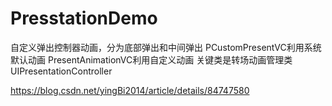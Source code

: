 # PresstationDemo
自定义弹出控制器动画，分为底部弹出和中间弹出
PCustomPresentVC利用系统默认动画
PresentAnimationVC利用自定义动画
关键类是转场动画管理类UIPresentationController

https://blog.csdn.net/yingBi2014/article/details/84747580
